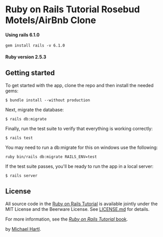 # Ruby on Rails Tutorial Rosebud Motels/AirBnb Clone

#### Using rails 6.1.0
```
gem install rails -v 6.1.0
```

#### Ruby version 2.5.3

## Getting started

To get started with the app, clone the repo and then install the needed gems:

```
$ bundle install --without production
```

Next, migrate the database:

```
$ rails db:migrate
```

Finally, run the test suite to verify that everything is working correctly:

```
$ rails test
```
You may need to run a db:migrate for this on windows use the following:
```
ruby bin/rails db:migrate RAILS_ENV=test
```
If the test suite passes, you'll be ready to run the app in a local server:

```
$ rails server
```


## License

All source code in the [Ruby on Rails Tutorial](https://www.railstutorial.org/)
is available jointly under the MIT License and the Beerware License. See
[LICENSE.md](LICENSE.md) for details.

For more information, see the
[*Ruby on Rails Tutorial* book](https://www.railstutorial.org/book).

by [Michael Hartl](https://www.michaelhartl.com/).
